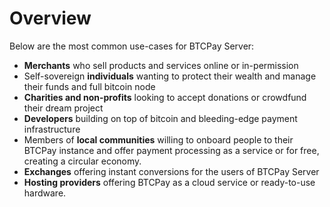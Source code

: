 # Overview

Below are the most common use-cases for BTCPay Server:

* **Merchants** who sell products and services online or in-permission
* Self-sovereign **individuals** wanting to protect their wealth and manage their funds and full bitcoin node
* **Charities and non-profits** looking to accept donations or crowdfund their dream project
* **Developers** building on top of bitcoin and bleeding-edge payment infrastructure
* Members of **local communities** willing to onboard people to their BTCPay instance and offer payment processing as a service or for free, creating a circular economy.
* **Exchanges** offering instant conversions for the users of BTCPay Server
* **Hosting providers** offering BTCPay as a cloud service or ready-to-use hardware.
